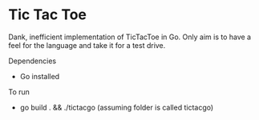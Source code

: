# Tic Tac Toe

Dank, inefficient implementation of TicTacToe in Go. Only aim is to have a feel for the language and take it for a test drive.

Dependencies
- Go installed

To run
- go build . && ./tictacgo (assuming folder is called tictacgo)
